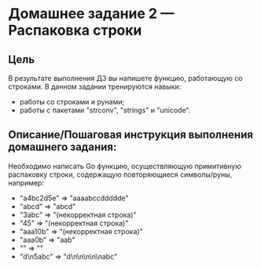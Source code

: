 # Домашнее задание 2 — Распаковка строки

## Цель

В результате выполнения ДЗ вы напишете функцию, работающую со строками.
В данном задании тренируются навыки:

- работы со строками и рунами;
- работы с пакетами "strconv", "strings" и "unicode".

## Описание/Пошаговая инструкция выполнения домашнего задания:

Необходимо написать Go функцию, осуществляющую примитивную распаковку строки,
содержащую повторяющиеся символы/руны, например:

- "a4bc2d5e" => "aaaabccddddde"
- "abcd" => "abcd"
- "3abc" => "(некорректная строка)"
- "45" => "(некорректная строка)"
- "aaa10b" => "(некорректная строка)"
- "aaa0b" => "aab"
- "" => ""
- "d\n5abc" => "d\n\n\n\n\nabc"